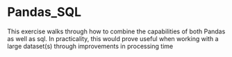 # Pandas_SQL

This exercise walks through how to combine the capabilities of both Pandas as well as sql. In practicality, this would prove useful when working with a large dataset(s) through improvements in processing time
